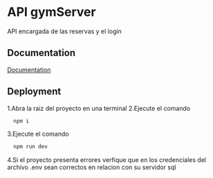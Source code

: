 
# API gymServer

API encargada de las reservas y el login



## Documentation

[Documentation](https://linktodocumentation)


## Deployment
1.Abra la raiz del proyecto en una terminal
2.Ejecute el comando
```bash
  npm i
```
3.Ejecute el comando
```bash
  npm run dev
```
4.Si el proyecto presenta errores verfique que en los credenciales del archivo .env sean correctos en relacion con su servidor sql 

